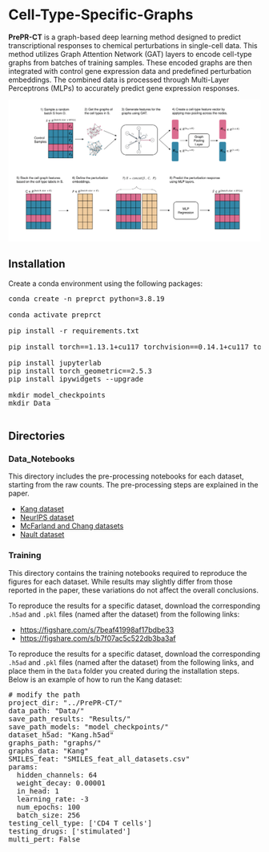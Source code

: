 # Cell-Type-Specific-Graphs

**PrePR-CT** is a graph-based deep learning method designed to predict transcriptional responses to chemical perturbations in single-cell data. This method utilizes Graph Attention Network (GAT) layers to encode cell-type graphs from batches of training samples. These encoded graphs are then integrated with control gene expression data and predefined perturbation embeddings. The combined data is processed through Multi-Layer Perceptrons (MLPs) to accurately predict gene expression responses.

![Graphical Abstract](PrePR-CT.png)

## Installation

Create a conda environment using the following packages:
<pre>
conda create -n preprct python=3.8.19

conda activate preprct

pip install -r requirements.txt

pip install torch==1.13.1+cu117 torchvision==0.14.1+cu117 torchaudio==0.13.1 --extra-index-url https://download.pytorch.org/whl/cu117

pip install jupyterlab
pip install torch_geometric==2.5.3
pip install ipywidgets --upgrade

mkdir model_checkpoints
mkdir Data

</pre>

## Directories

### Data_Notebooks
This directory includes the pre-processing notebooks for each dataset, starting from the raw counts. The pre-processing steps are explained in the paper.
* [Kang dataset](https://www.ncbi.nlm.nih.gov/geo/query/acc.cgi?acc=GSE96583)
* [NeurIPS dataset](https://www.kaggle.com/competitions/open-problems-single-cell-perturbations)
* [McFarland and Chang datasets](http://projects.sanderlab.org/scperturb/datavzrd/scPerturb_vzrd_v1/dataset_info/index_1.html)
* [Nault dataset](https://github.com/BhattacharyaLab/scVIDR/tree/main)


### Training

This directory contains the training notebooks required to reproduce the figures for each dataset. While results may slightly differ from those reported in the paper, these variations do not affect the overall conclusions.

To reproduce the results for a specific dataset, download the corresponding `.h5ad` and `.pkl` files (named after the dataset) from the following links:

- https://figshare.com/s/7beaf41998af17bdbe33  
- https://figshare.com/s/b7f07ac5c522db3ba3af

To reproduce the results for a specific dataset, download the corresponding `.h5ad` and `.pkl` files (named after the dataset) from the following links, and place them in the `Data` folder you created during the installation steps. Below is an example of how to run the Kang dataset:

<pre>
# modify the path
project_dir: "../PrePR-CT/"
data_path: "Data/"
save_path_results: "Results/"
save_path_models: "model_checkpoints/"
dataset_h5ad: "Kang.h5ad"
graphs_path: "graphs/"
graphs_data: "Kang"
SMILES_feat: "SMILES_feat_all_datasets.csv"
params:
  hidden_channels: 64
  weight_decay: 0.00001
  in_head: 1
  learning_rate: -3
  num_epochs: 100
  batch_size: 256
testing_cell_type: ['CD4 T cells']
testing_drugs: ['stimulated']
multi_pert: False

</pre>
